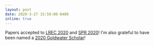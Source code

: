 ```yaml
---
layout: post
date: 2020-3-27 15:59:00-0400
inline: true
---
```


Papers accepted to [LREC 2020](https://lrec2020.lrec-conf.org/en/) and [SPR 2020](https://www.preventionresearch.org/2020-annual-meeting/)!  I'm also grateful to have been named a [2020 Goldwater Scholar](https://goldwater.scholarsapply.org/)!
